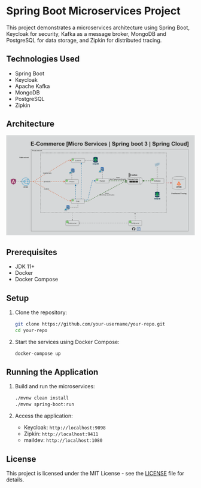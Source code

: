 # Spring Boot Microservices Project

This project demonstrates a microservices architecture using Spring Boot, Keycloak for security, Kafka as a message broker, MongoDB and PostgreSQL for data storage, and Zipkin for distributed tracing.

## Technologies Used
- Spring Boot
- Keycloak
- Apache Kafka
- MongoDB
- PostgreSQL
- Zipkin

## Architecture
![Architecture Diagram](architecture.png)

## Prerequisites
- JDK 11+
- Docker
- Docker Compose

## Setup
1. Clone the repository:
    ```bash
    git clone https://github.com/your-username/your-repo.git
    cd your-repo
    ```

2. Start the services using Docker Compose:
    ```bash
    docker-compose up
    ```

## Running the Application
1. Build and run the microservices:
    ```bash
    ./mvnw clean install
    ./mvnw spring-boot:run
    ```

2. Access the application:
    - Keycloak: `http://localhost:9098`
    - Zipkin: `http://localhost:9411`
    - maildev: `http://localhost:1080`

## License
This project is licensed under the MIT License - see the [LICENSE](LICENSE) file for details.

